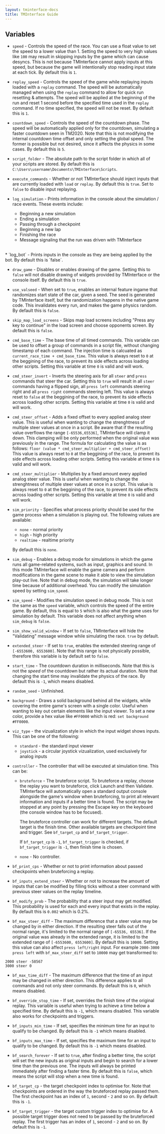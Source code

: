```yaml
---
layout: tminterface-docs
title: TMInterface Guide
---
```


## Variables
* `speed`  - Controls the speed of the race. You can use a float value to set the speed to a lower value than 1. Setting the speed to very high values like `100` may result in skipping inputs by the game which can cause desyncs. This is not because TMInterface cannot apply inputs at this speed, but because the game will intentionally stop reading input state at each tick. By default this is `1`.

* `replay_speed` - Controls the speed of the game while replaying inputs loaded with a `replay` command. The speed will be automatically managed when using the `replay` command to allow for quick run resetting & attempts. The speed will be applied at the beginning of the run and reset 1 second before the specified time used in the `replay` command. If no time specified, the speed will not be reset. By default this is `1`.

* `countdown_speed` - Controls the speed of the countdown phase. The speed will be automatically applied only for the countdown, simulating a faster countdown seen in TM2020. Note that this is not modifying the internal countdown time offset and only setting the global speed. The former is possible but not desired, since it affects the physics in some cases. By default this is `5`.

* `script_folder` - The absolute path to the script folder in which all of your scripts are stored. By default this is `C:\Users\username\Documents\TMInterface\Scripts`.

* `execute_commands` - Whether or not TMInterface should inject inputs that are currently loaded with `load` or `replay`. By default this is `true`. Set to `false` to disable input replaying.

* `log_simulation` - Prints information in the console about the simulation / race events. These events include: 
    - Beginning a new simulation
    - Ending a simulation
    - Passing through a checkpoint
    - Beginning a new lap
    - Finishing the race
    - Message signaling that the run was driven with TMInterface
    
<br>
* `log_bot` - Prints inputs in the console as they are being applied by the bot. By default this is `false`.

* `draw_game` - Disables or enables drawing of the game. Setting this to `false` will not disable drawing of widgets provided by TMInterface or the console itself. By default this is `true`.

* `use_valseed` - When set to `true`, enables an internal feature ingame that randomizes start state of the car, given a seed. The seed is generated by TMInterface itself, but the randomization happens in the native game code. This invalidates every run, and makes the game physics random. By default this is `false`.

* `skip_map_load_screens` - Skips map load screens including "Press any key to continue" in the load screen and choose opponents screen. By default this is `false`.

* `cmd_base_time` - The base time of all timed commands. This variable can be used to offset a group of commands in a script file, without changing timestamp of each command. The injection time is calcuated as `current_race_time + cmd_base_time`. This value is always reset to `0` at the beggining of the race, to prevent its side effects across loading other scripts. Setting this variable at time `0` is valid and will work.

* `cmd_steer_invert` - Inverts the steering axis for all `steer` and `press` commands that steer the car. Setting this to `true` will result in all `steer` commands having a flipped sign, all `press left` commands steering right and all `press right` commands steering left. This value is always reset to `false` at the beggining of the race, to prevent its side effects across loading other scripts. Setting this variable at time `0` is valid and will work.

* `cmd_steer_offset` - Adds a fixed offset to every applied analog steer value. This is useful when wanting to change the strenghtness of multiple steer values at once in a script. Be aware that if the resulting value overflows the range `[-65536,65536]`, TMInterface will clamp it down. This clamping will be only performed when the original value was previously in the range. The formula for calculating the value is as follows: `floor (value * cmd_steer_multiplier + cmd_steer_offset)` This value is always reset to `0` at the beggining of the race, to prevent its side effects across loading other scripts. Setting this variable at time `0` is valid and will work.

* `cmd_steer_multiplier` - Multiplies by a fixed amount every applied analog steer value. This is useful when wanting to change the strenghtness of multiple steer values at once in a script. This value is always reset to `0` at the beggining of the race, to prevent its side effects across loading other scripts. Setting this variable at time `0` is valid and will work.

* `sim_priority` - Specifies what process priority should be used for the game process when a simulation is playing out. The following values are available:
    - `none` - normal priority
    - `high` - high priority
    - `realtime` - realtime priority

    By default this is `none`.

* `sim_debug` - Enables a debug mode for simulations in which the game runs all game-related systems, such as input, graphics and sound. In this mode TMInterface will
enable the game camera and perform modifications in the game scene to make it able to view the simulation play-out live. Note that in debug mode, the simulation will take longer time because of additional overhead. You can modify the simulation speed by setting `sim_speed`.

* `sim_speed` - Modifies the simulation speed in debug mode. This is not the same as the `speed` variable, which controls the speed of the entire game. By default, this is equal to `5` which is also what the game uses for simulation by default. This variable does not affect anything when `sim_debug` is `false`.

* `sim_show_valid_window` - If set to `false`, TMInterface will hide the "Validating" message window while simulating the race. `true` by default.

* `extended_steer` - If set to `true`, enables the extended steering range of `[-6553600, 6553600]`. Note that this range is not physically possible, therefore this variable is by default set to `false`.

* `start_time` - The countdown duration in milliseconds. Note that this is not the *speed* of the countdown but rather its actual duration. Note that changing the start time may invalidate the physics of the race. By default this is `-1`, which means disabled.

* `random_seed` - Unfinished.
* `background` - Draws a solid background behind all the widgets, while covering the entire game's screen with a single color. Useful when wanting to key out certain elements like the input viewer. To set a new color, provide a hex value like `#FF0000` which is red: `set background #FF0000`.
* `viz_type` - the vizualization style in which the input widget shows inputs. This can be one of the following:
    - `standard` - the standard input viewer
    - `joystick` - a circular joystick vizualization, used exclusively for analog inputs

* `controller` - The controller that will be executed at simulation time. This can be:
    - `bruteforce` - The bruteforce script. To bruteforce a replay, choose the replay you want to bruteforce, click Launch and then Validate. TMInterface will automatically open a standard output console alongside the game's window when bruteforcing, to print all relevant information and inputs if a better time is found. The script may be stopped at any point by pressing the Escape key on the keyboard (the console window has to be focused).

        The bruteforce controller can work for different targets. The default target is the finish time. Other available targets are checkpoint time and trigger. See `bf_target_cp` and `bf_target_trigger`. 

        If `bf_target_cp` is `-1`, `bf_target_trigger` is checked, if `bf_target_trigger` is `-1`, then finish time is chosen.
    - `none` - No controller.

* `bf_print_cps` - Whether or not to print information about passed checkpoints when bruteforcing a replay.

* `bf_inputs_extend_steer` - Whether or not to increase the amount of inputs that can be modified by filling ticks without a steer command with previous steer values on the replay timeline.

* `bf_modify_prob` - The probability that a steer input may get modified. This probability is used for each and every input that exists in the replay. By default this is `0.002` which is 0.2%.

* `bf_max_steer_diff` - The maximum difference that a steer value may be changed by in either direction. If the resulting steer falls out of the normal range, it's limited to the normal range of `[-65536, 65536]`. If the original value was already in the extended range, it is limited to the extended range of `[-6553600, 6553600]`. By default this is `10000`. Setting this value can also affect `press left/right` input. For example `2000-3000 press left` with `bf_max_steer_diff` set to `10000` may get transformed to:
```
2000 steer -58567
3000 steer 0
```

* `bf_max_time_diff` - The maximum difference that the time of an input may be changed in either direction. This difference applies to all commands and not only steer commands. By default this is `0`, which means disabled.

* `bf_override_stop_time` - If set, overrides the finish time of the original replay. This variable is useful when trying to achieve a time below a specified time. By default this is `-1`, which means disabled. This variable also works for checkpoints and triggers.

* `bf_inputs_min_time` - If set, specifies the minimum time for an input to qualify to be changed. By default this is `-1` which means disabled.

* `bf_inputs_max_time` - If set, specifies the maximum time for an input to qualify to be changed. By default this is `-1` which means disabled.

* `bf_search_forever` - If set to `true`, after finding a better time, the script will set the new inputs as original inputs and begin to search for a lower time than the previous one. The inputs will always be printed immediately after finding a faster time. By default this is `false`, which means the script will stop when a new time is found.

* `bf_target_cp` - the target checkpoint index to optimise for. Note that checkpoints are ordered in the way the bruteforced replay passed them. The first checkpoint has an index of `1`, second - `2` and so on. By default this is `-1`.

* `bf_target_trigger` - the target custom trigger index to optimise for. A possible target trigger does not need to be passed by the bruteforced replay. The first trigger has an index of `1`, second - `2` and so on. By default this is `-1`.